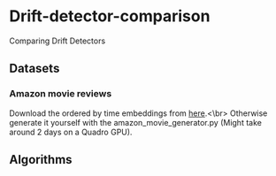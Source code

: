 # Drift-detector-comparison
Comparing Drift Detectors

## Datasets

### Amazon movie reviews

Download the ordered by time embeddings from [here](https://drive.google.com/drive/folders/1CRwXsKj8984PF0Cg7wpVu7Ib8S0SATof).<\br>
Otherwise generate it yourself with the amazon_movie_generator.py (Might take around 2 days on a Quadro GPU).

## Algorithms
